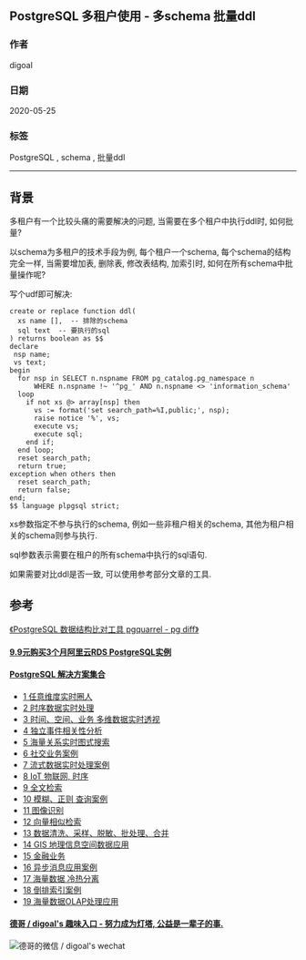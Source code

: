 ## PostgreSQL 多租户使用 - 多schema 批量ddl   
  
### 作者  
digoal  
  
### 日期  
2020-05-25  
  
### 标签  
PostgreSQL , schema , 批量ddl   
  
----  
  
## 背景  
多租户有一个比较头痛的需要解决的问题, 当需要在多个租户中执行ddl时, 如何批量?  
  
以schema为多租户的技术手段为例, 每个租户一个schema, 每个schema的结构完全一样, 当需要增加表, 删除表, 修改表结构, 加索引时, 如何在所有schema中批量操作呢?  
  
写个udf即可解决:  
  
```  
create or replace function ddl(   
  xs name [],  -- 排除的schema   
  sql text  -- 要执行的sql   
) returns boolean as $$  
declare  
 nsp name;  
 vs text;  
begin  
  for nsp in SELECT n.nspname FROM pg_catalog.pg_namespace n   
      WHERE n.nspname !~ '^pg_' AND n.nspname <> 'information_schema'  
  loop  
    if not xs @> array[nsp] then   
      vs := format('set search_path=%I,public;', nsp);   
      raise notice '%', vs;   
      execute vs;   
      execute sql;   
    end if;   
  end loop;   
  reset search_path;   
  return true;   
exception when others then
  reset search_path;
  return false;
end;   
$$ language plpgsql strict;   
```  
  
xs参数指定不参与执行的schema, 例如一些非租户相关的schema, 其他为租户相关的schema则参与执行.  
  
sql参数表示需要在租户的所有schema中执行的sql语句.  
  
如果需要对比ddl是否一致, 可以使用参考部分文章的工具.   
  
## 参考  
[《PostgreSQL 数据结构比对工具 pgquarrel - pg diff》](../202003/20200324_18.md)    
  
  
  
  
  
  
  
  
  
  
  
  
  
  
  
  
  
  
  
  
  
  
  
  
  
  
#### [9.9元购买3个月阿里云RDS PostgreSQL实例](https://www.aliyun.com/database/postgresqlactivity "57258f76c37864c6e6d23383d05714ea")
  
  
#### [PostgreSQL 解决方案集合](https://yq.aliyun.com/topic/118 "40cff096e9ed7122c512b35d8561d9c8")
- [1 任意维度实时圈人](https://yq.aliyun.com/topic/118 "40cff096e9ed7122c512b35d8561d9c8")
- [2 时序数据实时处理](https://yq.aliyun.com/topic/118 "40cff096e9ed7122c512b35d8561d9c8")
- [3 时间、空间、业务 多维数据实时透视](https://yq.aliyun.com/topic/118 "40cff096e9ed7122c512b35d8561d9c8")
- [4 独立事件相关性分析](https://yq.aliyun.com/topic/118 "40cff096e9ed7122c512b35d8561d9c8")
- [5 海量关系实时图式搜索](https://yq.aliyun.com/topic/118 "40cff096e9ed7122c512b35d8561d9c8")
- [6 社交业务案例](https://yq.aliyun.com/topic/118 "40cff096e9ed7122c512b35d8561d9c8")
- [7 流式数据实时处理案例](https://yq.aliyun.com/topic/118 "40cff096e9ed7122c512b35d8561d9c8")
- [8 IoT 物联网, 时序](https://yq.aliyun.com/topic/118 "40cff096e9ed7122c512b35d8561d9c8")
- [9 全文检索](https://yq.aliyun.com/topic/118 "40cff096e9ed7122c512b35d8561d9c8")
- [10 模糊、正则 查询案例](https://yq.aliyun.com/topic/118 "40cff096e9ed7122c512b35d8561d9c8")
- [11 图像识别](https://yq.aliyun.com/topic/118 "40cff096e9ed7122c512b35d8561d9c8")
- [12 向量相似检索](https://yq.aliyun.com/topic/118 "40cff096e9ed7122c512b35d8561d9c8")
- [13 数据清洗、采样、脱敏、批处理、合并](https://yq.aliyun.com/topic/118 "40cff096e9ed7122c512b35d8561d9c8")
- [14 GIS 地理信息空间数据应用](https://yq.aliyun.com/topic/118 "40cff096e9ed7122c512b35d8561d9c8")
- [15 金融业务](https://yq.aliyun.com/topic/118 "40cff096e9ed7122c512b35d8561d9c8")
- [16 异步消息应用案例](https://yq.aliyun.com/topic/118 "40cff096e9ed7122c512b35d8561d9c8")
- [17 海量数据 冷热分离](https://yq.aliyun.com/topic/118 "40cff096e9ed7122c512b35d8561d9c8")
- [18 倒排索引案例](https://yq.aliyun.com/topic/118 "40cff096e9ed7122c512b35d8561d9c8")
- [19 海量数据OLAP处理应用](https://yq.aliyun.com/topic/118 "40cff096e9ed7122c512b35d8561d9c8")
  
  
#### [德哥 / digoal's 趣味入口 - 努力成为灯塔, 公益是一辈子的事.](https://github.com/digoal/blog/blob/master/README.md "22709685feb7cab07d30f30387f0a9ae")
  
  
![德哥的微信 / digoal's wechat](../pic/digoal_weixin.jpg "f7ad92eeba24523fd47a6e1a0e691b59")
  

